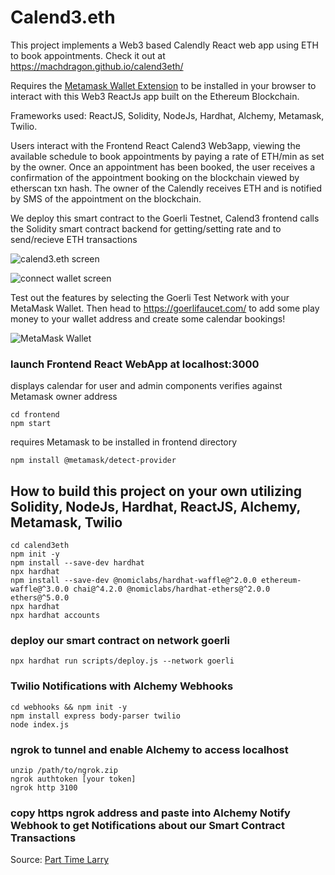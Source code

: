 # Calend3.eth
This project implements a Web3 based Calendly React web app using ETH to book appointments. Check it out at https://machdragon.github.io/calend3eth/

Requires the [Metamask Wallet Extension](https://metamask.io/) to be installed in your browser to interact with this Web3 ReactJs app built on the Ethereum Blockchain.

Frameworks used: ReactJS, Solidity, NodeJs, Hardhat, Alchemy, Metamask, Twilio.

Users interact with the Frontend React Calend3 Web3app, viewing the available schedule to book appointments by paying a rate of ETH/min as set by the owner.
Once an appointment has been booked, the user receives a confirmation of the appointment booking on the blockchain viewed by etherscan txn hash.
The owner of the Calendly receives ETH and is notified by SMS of the appointment on the blockchain.

We deploy this smart contract to the Goerli Testnet, Calend3 frontend calls the Solidity smart contract backend for getting/setting rate and to send/recieve ETH transactions

![calend3.eth screen](https://i.imgur.com/9ml12BE.png)

![connect wallet screen](https://i.imgur.com/CEzORwr.png)

Test out the features by selecting the Goerli Test Network with your MetaMask Wallet.
Then head to https://goerlifaucet.com/ to add some play money to your wallet address and create some calendar bookings!

![MetaMask Wallet](https://i.imgur.com/fPVQlrX.png)

### launch Frontend React WebApp at localhost:3000
displays calendar for user and admin components verifies against Metamask owner address
```
cd frontend
npm start
```
requires Metamask to be installed in frontend directory
```
npm install @metamask/detect-provider
```

## How to build this project on your own utilizing Solidity, NodeJs, Hardhat, ReactJS, Alchemy, Metamask, Twilio
```
cd calend3eth
npm init -y
npm install --save-dev hardhat
npx hardhat
npm install --save-dev @nomiclabs/hardhat-waffle@^2.0.0 ethereum-waffle@^3.0.0 chai@^4.2.0 @nomiclabs/hardhat-ethers@^2.0.0 ethers@^5.0.0
npx hardhat
npx hardhat accounts
```
### deploy our smart contract on network goerli
```
npx hardhat run scripts/deploy.js --network goerli
```
### Twilio Notifications with Alchemy Webhooks
```
cd webhooks && npm init -y
npm install express body-parser twilio
node index.js
```

### ngrok to tunnel and enable Alchemy to access localhost
```
unzip /path/to/ngrok.zip
ngrok authtoken [your token]
ngrok http 3100
```

### copy https ngrok address and paste into Alchemy Notify Webhook to get Notifications about our Smart Contract Transactions

Source: [Part Time Larry](https://www.youtube.com/channel/UCY2ifv8iH1Dsgjrz-h3lWLQ)
